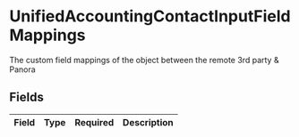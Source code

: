 # UnifiedAccountingContactInputFieldMappings

The custom field mappings of the object between the remote 3rd party & Panora


## Fields

| Field       | Type        | Required    | Description |
| ----------- | ----------- | ----------- | ----------- |